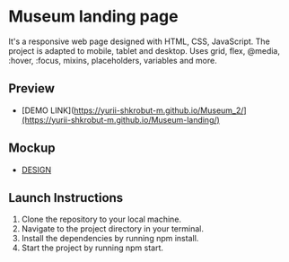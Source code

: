 # Museum landing page
It's a responsive web page designed with HTML, CSS, JavaScript.
The project is adapted to mobile, tablet and desktop.
Uses grid, flex, @media, :hover, :focus, mixins, placeholders, variables and more.

## Preview
- [DEMO LINK](https://yurii-shkrobut-m.github.io/Museum_2/](https://yurii-shkrobut-m.github.io/Museum-landing/)

## Mockup
- [DESIGN](https://www.figma.com/file/HL3XGt5ZatvJoYBhOaWY5x/museum-prototype?node-id=323%3A1957)

## Launch Instructions
1. Clone the repository to your local machine.
2. Navigate to the project directory in your terminal.
3. Install the dependencies by running npm install.
4. Start the project by running npm start.
